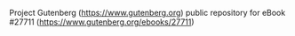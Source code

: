 Project Gutenberg (https://www.gutenberg.org) public repository for eBook #27711 (https://www.gutenberg.org/ebooks/27711)
